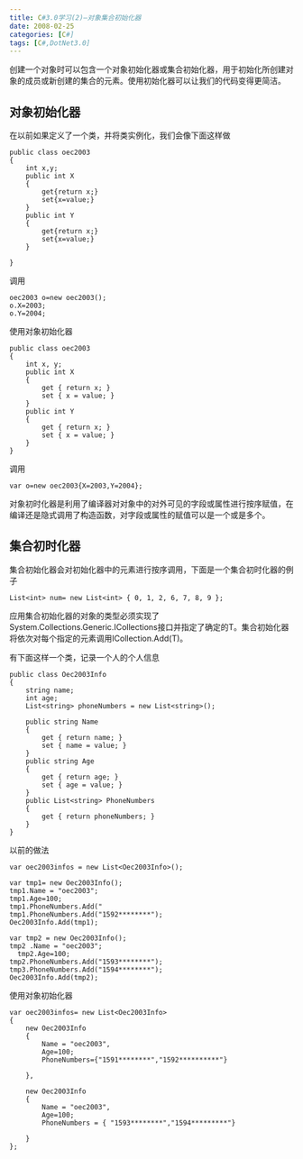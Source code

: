 ```yaml
---
title: C#3.0学习(2)—对象集合初始化器
date: 2008-02-25
categories: [C#]
tags: [C#,DotNet3.0]
---
```


创建一个对象时可以包含一个对象初始化器或集合初始化器，用于初始化所创建对象的成员或新创建的集合的元素。使用初始化器可以让我们的代码变得更简洁。
<!--more-->

## 对象初始化器

在以前如果定义了一个类，并将类实例化，我们会像下面这样做

```
public class oec2003
{
    int x,y;
    public int X
    {
        get{return x;}
        set{x=value;}
    }
    public int Y
    {
        get{return x;}
        set{x=value;}
    }

}
```

调用

```
oec2003 o=new oec2003();
o.X=2003;
o.Y=2004;
```

使用对象初始化器

```
public class oec2003
{
    int x, y;
    public int X
    {
        get { return x; }
        set { x = value; }
    }
    public int Y
    {
        get { return x; }
        set { x = value; }
    }
}
```

调用

```
var o=new oec2003{X=2003,Y=2004};
```

对象初时化器是利用了编译器对对象中的对外可见的字段或属性进行按序赋值，在编译还是隐式调用了构造函数，对字段或属性的赋值可以是一个或是多个。

## 集合初时化器

集合初始化器会对初始化器中的元素进行按序调用，下面是一个集合初时化器的例子

```
List<int> num= new List<int> { 0, 1, 2, 6, 7, 8, 9 };
```

应用集合初始化器的对象的类型必须实现了System.Collections.Generic.ICollections<T>接口并指定了确定的T。集合初始化器将依次对每个指定的元素调用ICollection<T>.Add(T)。

有下面这样一个类，记录一个人的个人信息

```
public class Oec2003Info
{
    string name;
    int age;
    List<string> phoneNumbers = new List<string>();

    public string Name
    {
        get { return name; }
        set { name = value; }
    }
    public string Age
    {
        get { return age; }
        set { age = value; }
    }
    public List<string> PhoneNumbers
    {
        get { return phoneNumbers; }
    }
}
```

以前的做法

```
var oec2003infos = new List<Oec2003Info>();

var tmp1= new Oec2003Info();
tmp1.Name = "oec2003";
tmp1.Age=100;
tmp1.PhoneNumbers.Add("
tmp1.PhoneNumbers.Add("1592********");
Oec2003Info.Add(tmp1);

var tmp2 = new Oec2003Info();
tmp2 .Name = "oec2003";
  tmp2.Age=100;
tmp2.PhoneNumbers.Add("1593********");
tmp3.PhoneNumbers.Add("1594********");
Oec2003Info.Add(tmp2);
```

使用对象初始化器

```
var oec2003infos= new List<Oec2003Info>
{
    new Oec2003Info
    {
        Name = "oec2003",
        Age=100;
        PhoneNumbers={"1591********","1592**********"}

    },

    new Oec2003Info
    {
        Name = "oec2003",
        Age=100;
        PhoneNumbers = { "1593********","1594*********"}

    }
};
```


